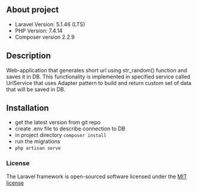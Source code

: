 ## About project

- Laravel Version: 5.1.46 (LTS)
- PHP Version: 7.4.14
- Composer version 2.2.9

## Description

Web-application that generates short url using str_random() function and saves it in DB. This functionality is implemented in specified service called UrlService that uses Adapter pattern to build and return custom set of data that will be saved in DB.

## Installation

- get the latest version from git repo
- create .env file to describe connection to DB
- in project directory `composer install`
- run the migrations
- `php artisan serve`

### License

The Laravel framework is open-sourced software licensed under the [MIT license](http://opensource.org/licenses/MIT)
